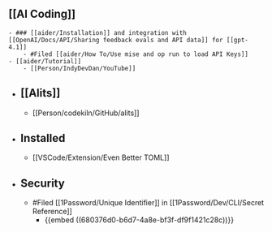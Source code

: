 ## [[AI Coding]]
	- ### [[aider/Installation]] and integration with [[OpenAI/Docs/API/Sharing feedback evals and API data]] for [[gpt-4.1]]
		- #Filed [[aider/How To/Use mise and op run to load API Keys]]
	- [[aider/Tutorial]]
		- [[Person/IndyDevDan/YouTube]]
- ## [[Alits]]
	- [[Person/codekiln/GitHub/alits]]
- ## Installed
	- [[VSCode/Extension/Even Better TOML]]
- ## Security
	- #Filed [[1Password/Unique Identifier]] in [[1Password/Dev/CLI/Secret Reference]]
		- {{embed ((680376d0-b6d7-4a8e-bf3f-df9f1421c28c))}}